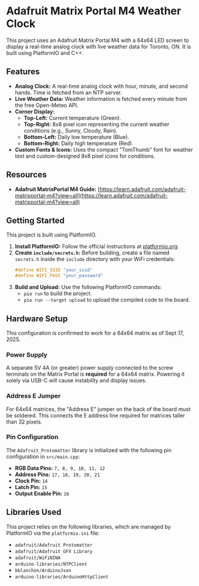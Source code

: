 # Adafruit Matrix Portal M4 Weather Clock

This project uses an Adafruit Matrix Portal M4 with a 64x64 LED screen to display a real-time analog clock with live weather data for Toronto, ON. It is built using PlatformIO and C++.

## Features

*   **Analog Clock:** A real-time analog clock with hour, minute, and second hands. Time is fetched from an NTP server.
*   **Live Weather Data:** Weather information is fetched every minute from the free Open-Meteo API.
*   **Corner Display:**
    *   **Top-Left:** Current temperature (Green).
    *   **Top-Right:** 8x8 pixel icon representing the current weather conditions (e.g., Sunny, Cloudy, Rain).
    *   **Bottom-Left:** Daily low temperature (Blue).
    *   **Bottom-Right:** Daily high temperature (Red).
*   **Custom Fonts & Icons:** Uses the compact "TomThumb" font for weather text and custom-designed 8x8 pixel icons for conditions.

## Resources

*   **Adafruit MatrixPortal M4 Guide:** [https://learn.adafruit.com/adafruit-matrixportal-m4?view=all](https://learn.adafruit.com/adafruit-matrixportal-m4?view=all)

## Getting Started

This project is built using PlatformIO.

1.  **Install PlatformIO:** Follow the official instructions at [platformio.org](https://platformio.org/install).
2.  **Create `include/secrets.h`:** Before building, create a file named `secrets.h` inside the `include` directory with your WiFi credentials:
    ```cpp
    #define WIFI_SSID "your_ssid"
    #define WIFI_PASS "your_password"
    ```
3.  **Build and Upload:** Use the following PlatformIO commands:
    *   `pio run` to build the project.
    *   `pio run --target upload` to upload the compiled code to the board.

## Hardware Setup

This configuration is confirmed to work for a 64x64 matrix as of Sept 17, 2025.

### Power Supply

A separate 5V 4A (or greater) power supply connected to the screw terminals on the Matrix Portal is **required** for a 64x64 matrix. Powering it solely via USB-C will cause instability and display issues.

### Address E Jumper

For 64x64 matrices, the "Address E" jumper on the back of the board must be soldered. This connects the E address line required for matrices taller than 32 pixels.

### Pin Configuration

The `Adafruit_Protomatter` library is initialized with the following pin configuration in `src/main.cpp`:

*   **RGB Data Pins:** `7, 8, 9, 10, 11, 12`
*   **Address Pins:** `17, 18, 19, 20, 21`
*   **Clock Pin:** `14`
*   **Latch Pin:** `15`
*   **Output Enable Pin:** `16`

## Libraries Used

This project relies on the following libraries, which are managed by PlatformIO via the `platformio.ini` file:

*   `adafruit/Adafruit Protomatter`
*   `adafruit/Adafruit GFX Library`
*   `adafruit/WiFiNINA`
*   `arduino-libraries/NTPClient`
*   `bblanchon/ArduinoJson`
*   `arduino-libraries/ArduinoHttpClient`